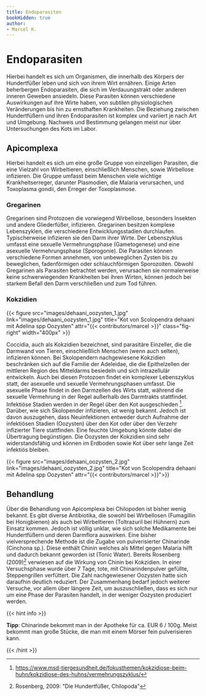 ```yaml
---
title: Endoparasiten
bookHidden: true
author: 
- Marcel K.
---
```


# Endoparasiten

Hierbei handelt es sich um Organismen, die innerhalb des Körpers der Hundertfüßer leben und sich von ihrem Wirt ernähren. Einige Arten beherbergen Endoparasiten, die sich im Verdauungstrakt oder anderen inneren Geweben ansiedeln. Diese Parasiten können verschiedene Auswirkungen auf ihre Wirte haben, von subtilen physiologischen Veränderungen bis hin zu ernsthaften Krankheiten. Die Beziehung zwischen Hundertfüßern und ihren Endoparasiten ist komplex und variiert je nach Art und Umgebung. Nachweis und Bestimmung gelangen meist nur über Untersuchungen des Kots im Labor.

## Apicomplexa

Hierbei handelt es sich um eine große Gruppe von einzelligen Parasiten, die eine Vielzahl von Wirbeltieren, einschließlich Menschen, sowie Wirbellose infizieren. Die Gruppe umfasst beim Menschen viele wichtige Krankheitserreger, darunter Plasmodien, die Malaria verursachen, und Toxoplasma gondii, den Erreger der Toxoplasmose.

### Gregarinen

Gregarinen sind Protozoen die vorwiegend Wirbellose, besonders Insekten und andere Gliederfüßer, infizieren. Gregarinen besitzen komplexe Lebenszyklen, die verschiedene Entwicklungsstadien durchlaufen. Typischerweise infizieren sie den Darm ihrer Wirte. Der Lebenszyklus umfasst eine sexuelle Vermehrungsphase (Gametogenese) und eine asexuelle Vermehrungsphase (Sporogonie). Die Parasiten können verschiedene Formen annehmen, von unbeweglichen Zysten bis zu beweglichen, fadenförmigen oder schlauchförmigen Sporozoiten. Obwohl Gregarinen als Parasiten betrachtet werden, verursachen sie normalerweise keine schwerwiegenden Krankheiten bei ihren Wirten, können jedoch bei starkem Befall den Darm verschließen und zum Tod führen.

### Kokzidien

{{< figure src="images/dehaani_oozysten_1.jpg" link="images/dehaani_oozysten_1.jpg" title="Kot von Scolopendra dehaani mit Adelina spp Oozysten" attr="{{< contributors/marcel >}}" class="fig-right"  width="400px" >}}

Coccidia, auch als Kokzidien bezeichnet, sind parasitäre Einzeller, die die Darmwand von Tieren, einschließlich Menschen (wenn auch selten), infizieren können. Bei Skolopendern nachgewiesene Kokzidien beschränken sich auf die Familie der Adeleidae, die die Epithelzellen der mittleren Region des Mitteldarms besiedeln und sich intrazellulär entwickeln. Auch bei diesen Protozoen findet ein komplexer Lebenszyklus statt, der asexuelle und sexuelle Vermehrungsphasen umfasst. Die asexuelle Phase findet in den Darmzellen des Wirts statt, während die sexuelle Vermehrung in der Regel außerhalb des Darmtrakts stattfindet. Infektiöse Stadien werden in der Regel über den Kot ausgeschieden [^1]. Darüber, wie sich Skolopender infizieren, ist wenig bekannt. Jedoch ist davon auszugehen, dass Neuinfektionen entweder durch Aufnahme der infektiösen Stadien (Oozysten) über den Kot oder über den Verzehr infizierter Tiere stattfinden. Eine feuchte Umgebung könnte dabei die Übertragung begünstigen. Die Oozysten der Kokzidien sind sehr widerstandsfähig und können im Erdboden sowie Kot über sehr lange Zeit infektiös bleiben.

{{< figure src="images/dehaani_oozysten_2.jpg" link="images/dehaani_oozysten_2.jpg" title="Kot von Scolopendra dehaani mit Adelina spp Oozysten" attr="{{< contributors/marcel >}}">}}

## Behandlung

Über die Behandlung von Apicomplexa bei Chilopoden ist bisher wenig bekannt. Es gibt diverse Antibiotika, die sowohl bei Wirbellosen (Fumagillin bei Honigbienen) als auch bei Wirbeltieren (Toltrazuril bei Hühnern) zum Einsatz kommen. Jedoch ist völlig unklar, wie sich solche Medikamente bei Hundertfüßern und deren Darmflora auswirken.
Eine bisher vielversprechende Methode ist die Zugabe von pulverisierter Chinarinde (Cinchona sp.). Diese enthält Chinin welches als Mittel gegen Malaria hilft und dadurch bekannt geworden ist (Tonic Water). Bereits Rosenberg (2009)[^2] verwiesen auf die Wirkung von Chinin bei Kokzidien. In einer Versuchsphase wurde über 7 Tage, tote, mit Chinarindenpulver gefüllte, Steppengrillen verfüttert. Die Zahl nachgewiesener Oozysten hatte sich daraufhin deutlich reduziert. Der Zusammenhang bedarf jedoch weiterer Versuche, vor allem über längere Zeit, um auszuschließen, dass es sich nur um eine Phase der Parasiten handelt, in der weniger Oozysten produziert werden.

{{< hint info >}}

**Tipp**: Chinarinde bekommt man in der Apotheke für ca. EUR 6 / 100g. Meist bekommt man große Stücke, die man mit einem Mörser fein pulverisieren kann.

{{< /hint >}}


[^1]: https://www.msd-tiergesundheit.de/fokusthemen/kokzidiose-beim-huhn/kokzidiose-des-huhns/vermehrungszyklus/
[^2]: Rosenberg, 2009: "Die Hundertfüßer, Chilopoda"  
